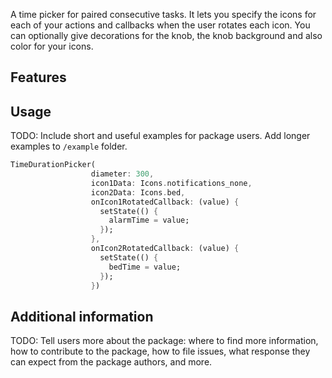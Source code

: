 <!-- 
This README describes the package. If you publish this package to pub.dev,
this README's contents appear on the landing page for your package.

For information about how to write a good package README, see the guide for
[writing package pages](https://dart.dev/guides/libraries/writing-package-pages). 

For general information about developing packages, see the Dart guide for
[creating packages](https://dart.dev/guides/libraries/create-library-packages)
and the Flutter guide for
[developing packages and plugins](https://flutter.dev/developing-packages). 
-->

A time picker for paired consecutive tasks. It lets you specify the icons for each of your actions and callbacks when the user rotates each icon. You can optionally give decorations for the knob, the knob background and also color for your icons.

## Features

[](demo.gif)

## Usage

TODO: Include short and useful examples for package users. Add longer examples
to `/example` folder. 

```dart
TimeDurationPicker(
                  diameter: 300,
                  icon1Data: Icons.notifications_none,
                  icon2Data: Icons.bed,
                  onIcon1RotatedCallback: (value) {
                    setState(() {
                      alarmTime = value;
                    });
                  },
                  onIcon2RotatedCallback: (value) {
                    setState(() {
                      bedTime = value;
                    });
                  })
```

## Additional information

TODO: Tell users more about the package: where to find more information, how to 
contribute to the package, how to file issues, what response they can expect 
from the package authors, and more.
